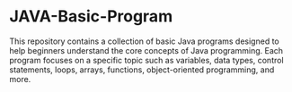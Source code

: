 # JAVA-Basic-Program
This repository contains a collection of basic Java programs designed to help beginners understand the core concepts of Java programming. Each program focuses on a specific topic such as variables, data types, control statements, loops, arrays, functions, object-oriented programming, and more. 
